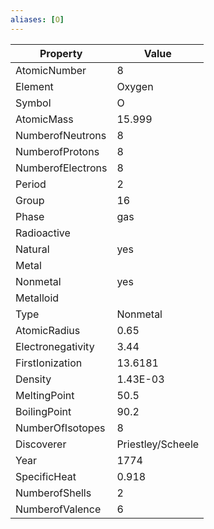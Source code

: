 ```yaml
---
aliases: [O]
---
```


| Property          | Value             |
| ----------------- | ----------------- |
| AtomicNumber      | 8                 |
| Element           | Oxygen            |
| Symbol            | O                 |
| AtomicMass        | 15.999            |
| NumberofNeutrons  | 8                 |
| NumberofProtons   | 8                 |
| NumberofElectrons | 8                 |
| Period            | 2                 |
| Group             | 16                |
| Phase             | gas               |
| Radioactive       |                   |
| Natural           | yes               |
| Metal             |                   |
| Nonmetal          | yes               |
| Metalloid         |                   |
| Type              | Nonmetal          |
| AtomicRadius      | 0.65              |
| Electronegativity | 3.44              |
| FirstIonization   | 13.6181           |
| Density           | 1.43E-03          |
| MeltingPoint      | 50.5              |
| BoilingPoint      | 90.2              |
| NumberOfIsotopes  | 8                 |
| Discoverer        | Priestley/Scheele |
| Year              | 1774              |
| SpecificHeat      | 0.918             |
| NumberofShells    | 2                 |
| NumberofValence   | 6                 |

